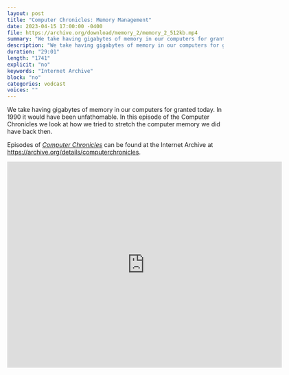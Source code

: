 ```yaml
---
layout: post
title: "Computer Chronicles: Memory Management"
date: 2023-04-15 17:00:00 -0400
file: https://archive.org/download/memory_2/memory_2_512kb.mp4
summary: "We take having gigabytes of memory in our computers for granted today.  In 1990 it would have been unfathomable.  In this episode of the Computer Chronicles we look at how we tried to stretch the computer memory we did have back then."
description: "We take having gigabytes of memory in our computers for granted today.  In 1990 it would have been unfathomable.  In this episode of the Computer Chronicles we look at how we tried to stretch the computer memory we did have back then."
duration: "29:01"
length: "1741"
explicit: "no" 
keywords: "Internet Archive"
block: "no" 
categories: vodcast
voices: ""
---
```


We take having gigabytes of memory in our computers for granted today.  In 1990 it would have been unfathomable.  In this episode of the Computer Chronicles we look at how we tried to stretch the computer memory we did have back then.

Episodes of [*Computer Chronicles*](https://archive.org/search?query=collection%3A%28computerchronicles%29+AND+mediatype%3A%28movies%29+NOT+%28Subject%3A%28arabic%29+OR+Subject%3A%28spanish%29+OR+Subject%3A%28french%29+OR+title%3A%28Random+Access%29+OR+title%3A%28Buyers+Guide%29+OR+title%3A%28Buying+Guide%29+OR+title%3A%28French%29+OR+title%3A%28Arabic%29+OR+title%3A%28Spanish%29+OR+title%3A%28Kildall%29+OR+title%3A%28EXPO%29+OR+title%3A%28ETRE%29+OR+title%3A%28COMDEX%29+OR+title%3A%28Exhibition%29+OR+title%3A%28CES%29+OR+title%3A%28Awards%29%29&sort=date) can be found at the Internet Archive at <https://archive.org/details/computerchronicles>.

<iframe src="https://archive.org/embed/memory_2" width="640" height="480" frameborder="0" webkitallowfullscreen="true" mozallowfullscreen="true" allowfullscreen></iframe>
